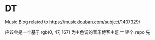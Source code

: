 # DT
Music Blog related to https://music.douban.com/subject/1407329/

应该会是一个基于 rgb(0, 47, 167) 为主色调的音乐博客主题 ^^ 建个 repo 先
